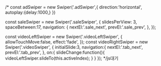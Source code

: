 /* const adSwiper = new Swiper('.adSwiper',{
    direction:'horizontal',
    autoplay:{delay:1000,}
})

const saleSwiper = new Swiper('.saleSwiper', {
    slidesPerView: 3,
    spaceBetween:17,
    navigation: {
        nextEl:'.sale_next',
        prevEl:'.sale_prev',
    },
});

const videoLeftSwiper = new Swiper('.videoLeftSwiper', {
    allowTouchMove:false,
    effect:'fade',
});
const videoRightSwiper = new Swiper('.videoSwiper', {
    initialSlide:3,
    navigation:{
        nextEl:'.tab_next',
        prevEl:'.tab_prev',
    },
    on:{
        slideChange:function(){
            videoLeftSwiper.slideTo(this.activeIndex);
        }
    }
}); */js대기